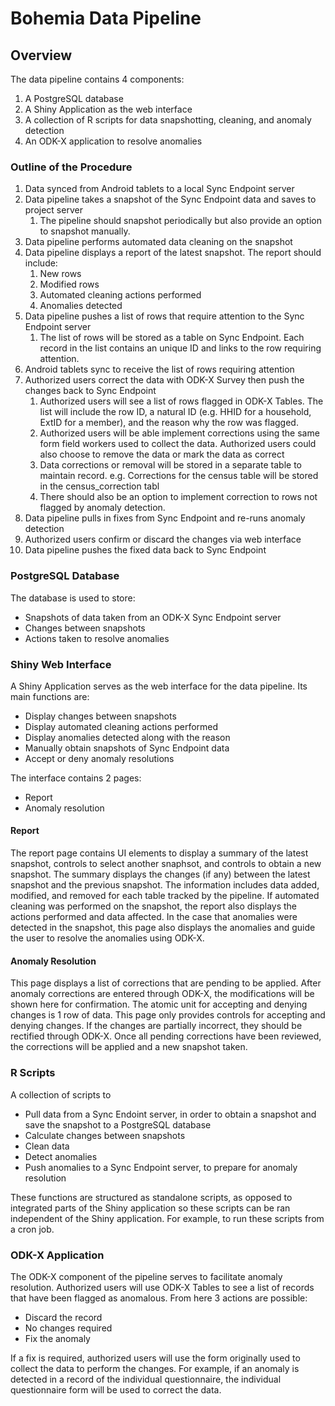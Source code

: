 # Bohemia Data Pipeline

## Overview

The data pipeline contains 4 components:
 1. A PostgreSQL database
 2. A Shiny Application as the web interface
 3. A collection of R scripts for data snapshotting, cleaning, and anomaly detection
 4. An ODK-X application to resolve anomalies

### Outline of the Procedure

1. Data synced from Android tablets to a local Sync Endpoint server
2. Data pipeline takes a snapshot of the Sync Endpoint data and saves to project server
   1. The pipeline should snapshot periodically but also provide an option to snapshot manually.
3. Data pipeline performs automated data cleaning on the snapshot
4. Data pipeline displays a report of the latest snapshot. The report should include:
   1. New rows
   2. Modified rows
   3. Automated cleaning actions performed
   4. Anomalies detected
5. Data pipeline pushes a list of rows that require attention to the Sync Endpoint server
   1. The list of rows will be stored as a table on Sync Endpoint. Each record in the list contains an unique ID and links to the row requiring attention.
6. Android tablets sync to receive the list of rows requiring attention
7. Authorized users correct the data with ODK-X Survey then push the changes back to Sync Endpoint
   1. Authorized users will see a list of rows flagged in ODK-X Tables. The list will include the row ID, a natural ID (e.g. HHID for a household, ExtID for a member), and the reason why the row was flagged.
   2. Authorized users will be able implement corrections using the same form field workers used to collect the data. Authorized users could also choose to remove the data or mark the data as correct
   3. Data corrections or removal will be stored in a separate table to maintain record. e.g. Corrections for the census table will be stored in the census_correction tabl
   4. There should also be an option to implement correction to rows not flagged by anomaly detection.
8. Data pipeline pulls in fixes from Sync Endpoint and re-runs anomaly detection
9. Authorized users confirm or discard the changes via web interface
10. Data pipeline pushes the fixed data back to Sync Endpoint

### PostgreSQL Database
The database is used to store:
 - Snapshots of data taken from an ODK-X Sync Endpoint server
 - Changes between snapshots
 - Actions taken to resolve anomalies

### Shiny Web Interface
A Shiny Application serves as the web interface for the data pipeline. Its main functions are:
 - Display changes between snapshots
 - Display automated cleaning actions performed
 - Display anomalies detected along with the reason
 - Manually obtain snapshots of Sync Endpoint data
 - Accept or deny anomaly resolutions

The interface contains 2 pages:
 - Report
 - Anomaly resolution

#### Report
The report page contains UI elements to display a summary of the latest snapshot, controls to select another snaphsot, and controls to obtain a new snapshot.
The summary displays the changes (if any) between the latest snapshot and the previous snapshot. The information includes data added, modified, and removed for each table tracked by the pipeline. If automated cleaning was performed on the snapshot, the report also displays the actions performed and data affected. In the case that anomalies were detected in the snapshot, this page also displays the anomalies and guide the user to resolve the anomalies using ODK-X.

#### Anomaly Resolution
This page displays a list of corrections that are pending to be applied. After anomaly corrections are entered through ODK-X, the modifications will be shown here for confirmation. The atomic unit for accepting and denying changes is 1 row of data. This page only provides controls for accepting and denying changes. If the changes are partially incorrect, they should be rectified through ODK-X. Once all pending corrections have been reviewed, the corrections will be applied and a new snapshot taken.

### R Scripts
A collection of scripts to
 - Pull data from a Sync Endoint server, in order to obtain a snapshot and save the snapshot to a PostgreSQL database
 - Calculate changes between snapshots
 - Clean data
 - Detect anomalies
 - Push anomalies to a Sync Endpoint server, to prepare for anomaly resolution

These functions are structured as standalone scripts, as opposed to integrated parts of the Shiny application so these scripts can be ran independent of the Shiny application. For example, to run these scripts from a cron job.

### ODK-X Application
The ODK-X component of the pipeline serves to facilitate anomaly resolution. Authorized users will use ODK-X Tables to see a list of records that have been flagged as anomalous. From here 3 actions are possible:
 - Discard the record
 - No changes required
 - Fix the anomaly

If a fix is required, authorized users will use the form originally used to collect the data to perform the changes. For example, if an anomaly is detected in a record of the individual questionnaire, the individual questionnaire form will be used to correct the data.
